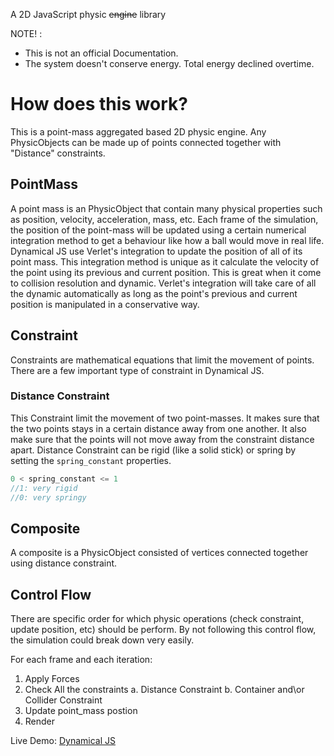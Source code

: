 A 2D JavaScript physic ~~engine~~ library

NOTE! : 
- This is not an official Documentation. 
- The system doesn't conserve energy. Total energy declined overtime.

# How does this work?

This is a point-mass aggregated based 2D physic engine. Any PhysicObjects can be made up of points connected together with "Distance" constraints.

## PointMass

A point mass is an PhysicObject that contain many physical properties such as position, velocity, acceleration, mass, etc. Each frame of the simulation, the position of the point-mass will be updated using a certain numerical integration method to get a behaviour like how a ball would move in real life. Dynamical JS use Verlet's integration to update the position of all of its point mass. This integration method is unique as it calculate the velocity of the point using its previous and current position. This is great when it come to collision resolution and dynamic. Verlet's integration will take care of all the dynamic automatically as long as the point's previous and current position is manipulated in a conservative way. 

## Constraint
Constraints are mathematical equations that limit the movement of points. There are a few important type of constraint in Dynamical JS.

### Distance Constraint
This Constraint limit the movement of two point-masses. It makes sure that the two points stays in a certain distance away from one another. It also make sure that the points will not move away from the constraint distance apart. Distance Constraint can be rigid (like a solid stick) or spring by setting the `spring_constant` properties.

```js
0 < spring_constant <= 1
//1: very rigid
//0: very springy
```

## Composite
A composite is a PhysicObject consisted of vertices connected together using distance constraint. 

## Control Flow
There are specific order for which physic operations (check constraint, update position, etc) should be perform. By not following this control flow, the simulation could break down very easily.

For each frame and each iteration:
1. Apply Forces
2. Check All the constraints
    a. Distance Constraint
    b. Container and\or Collider Constraint
3. Update point_mass postion
4. Render

Live Demo: [Dynamical JS](https://dynamical.netlify.app/)

